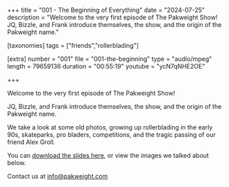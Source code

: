 +++
title = "001 - The Beginning of Everything"
date = "2024-07-25"
description = "Welcome to the very first episode of The Pakweight Show! JQ, Bizzle, and Frank introduce themselves, the show, and the origin of the Pakweight name."

[taxonomies]
tags = ["friends","rollerblading"]

[extra]
number = "001"
file = "001-the-beginning"
type = "audio/mpeg"
length = 79659136
duration = "00:55:19"
youtube = "ycN7qNHE2OE"

+++

Welcome to the very first episode of The Pakweight Show!

JQ, Bizzle, and Frank introduce themselves, the show, and the origin of the Pakweight name.

We take a look at some old photos, growing up rollerblading in the early 90s, skateparks, pro bladers, competitions, and the tragic passing of our friend Alex Groll.

You can [download the slides here](slides.pdf), or view the images we talked about below.

Contact us at [info@pakweight.com](mailto:info@pakweight.com)
